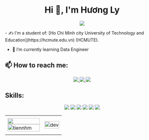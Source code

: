 <h1 align="center">Hi 👋, I'm Hương Ly</h1>
<p align="center"><img src="https://img.icons8.com/color/48/000000/vietnam-circular.png"/></p>
- ✍ I'm a student of: [Ho Chi Minh city University of Technology and Education](https://hcmute.edu.vn) (HCMUTE).

- 🌱 I’m currently learning Data Engineer


## 📫 How to reach me:

<p align="center">
  <a href="https://www.facebook.com/huonglyy2132/" alt="Facebook">
    <img src="https://img.icons8.com/fluent/48/000000/facebook-new.png" target="_blank" />
  </a> 
  <a href="https://github.com/hhhhhhaaaaa1223" alt="Github">
    <img src="https://img.icons8.com/fluent/48/000000/github.png"/>
  </a> 
  <a href="mailto:huongly21321@gmail.com" alt="Email">
    <img src="https://img.icons8.com/fluent/48/000000/mailing.png"/>
  </a>
</p>

## Skills:
<p align="center">
  <img src="https://img.icons8.com/color/48/000000/microsoft-sql-server.png"/>
  <img src="https://img.icons8.com/color/48/000000/mysql-logo.png"/>
  <img src="https://img.icons8.com/color/48/000000/mongodb.png"/>
  <img src="https://img.icons8.com/color/48/000000/visual-studio-code-2019.png"/>
  <img src="https://img.icons8.com/color/48/000000/hadoop-distributed-file-system.png"/>
  <img src="https://img.icons8.com/fluency/48/000000/python.png"/>
  
</p>

<table style="width:100%;">
  <tr>
    <td>
      <img src="https://github-readme-stats.vercel.app/api?username=hhhhhhaaaaa1223&show_icons=true&theme=radical" alt="" width="100%"/>
      <img src="https://github-readme-stats.vercel.app/api?username=tiennhm&bg_color=FFFFFF00&text_color=179fa3&show_icons=true&count_private=true&include_all_commits=true&custom_title=Hoạt%20động%20trên%20Github" alt="tiennhm" width="100%"/>
    </td>
    <td>
      <p align="center"> 
        <img src="https://cdn.dribbble.com/users/1059583/screenshots/4171367/coding-freak.gif" alt="dev" width="100%"/>
      </p>
    </td>
  </tr>
</table>

